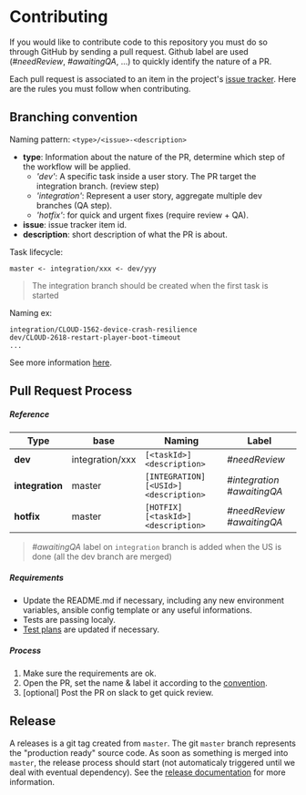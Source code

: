 # Contributing

If you would like to contribute code to this repository you must do so through GitHub by sending a pull request.
Github label are used (*#needReview*, *#awaitingQA*, ...) to quickly identify the nature of a PR.

Each pull request is associated to an item in the project's [issue tracker](https://genymobile.atlassian.net/secure/RapidBoard.jspa?rapidView=40).
Here are the rules you must follow when contributing. 

## Branching convention

Naming pattern: `<type>/<issue>-<description>`

* **type**: Information about the nature of the PR, determine which step of the workflow will be applied.
  * *'dev'*: A specific task inside a user story. The PR target the integration branch. (review step)
  * *'integration'*: Represent a user story, aggregate multiple dev branches (QA step).
  * *'hotfix'*: for quick and urgent fixes (require review + QA). 
* **issue**: issue tracker item id.
* **description**: short description of what the PR is about. 

Task lifecycle:
```
master <- integration/xxx <- dev/yyy 
```

> The integration branch should be created when the first task is started

Naming ex:
```
integration/CLOUD-1562-device-crash-resilience
dev/CLOUD-2618-restart-player-boot-timeout
...
```

See more information [here](https://docs.google.com/a/genymobile.com/document/d/1K4mtVJOGhjHvXnbscRrt7Pv3BgjicUWZQC_Nhsrk9Ks/edit?usp=sharing).

## Pull Request Process

##### Reference

| Type            | base            | Naming                                | Label                      |
| --------------- | --------------- | ------------------------------------- | -------------------------- |
| **dev**         | integration/xxx | `[<taskId>] <description>`            | *#needReview*              |
| **integration** | master          | `[INTEGRATION][<USId>] <description>` | *#integration #awaitingQA* |
| **hotfix**      | master          | `[HOTFIX][<taskId>] <description>`    | *#needReview #awaitingQA*  |

> *#awaitingQA* label on `integration` branch is added when the US is done (all the dev branch are merged)

##### Requirements 

* Update the README.md if necessary, including any new environment variables, ansible config template or any useful informations.
* Tests are passing localy.
* [Test plans](https://hiptest.net/app/) are updated if necessary.

##### Process

1. Make sure the requirements are ok.
2. Open the PR, set the name & label it according to the [convention](https://docs.google.com/a/genymobile.com/document/d/1K4mtVJOGhjHvXnbscRrt7Pv3BgjicUWZQC_Nhsrk9Ks/edit?usp=sharing).
3. [optional] Post the PR on slack to get quick review.


## Release

A releases is a git tag created from `master`. The git `master` branch represents the "production ready" source code. As soon as something is merged into `master`, the release process should start (not automaticaly triggered until we deal with eventual dependency). 
See the [release documentation](https://wiki.genymobile.com/index.php5/Production_release_process) for more information.

